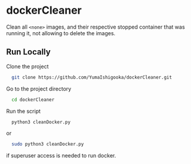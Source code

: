 # dockerCleaner
Clean all `<none>` images, and their respective stopped container that was running it, not allowing to delete the images.

## Run Locally

Clone the project

```bash
  git clone https://github.com/YumaIshigooka/dockerCleaner.git
```

Go to the project directory

```bash
  cd dockerCleaner
```

Run the script

```bash
  python3 cleanDocker.py
```
or 
```bash
  sudo python3 cleanDocker.py
```
if superuser access is needed to run docker.

